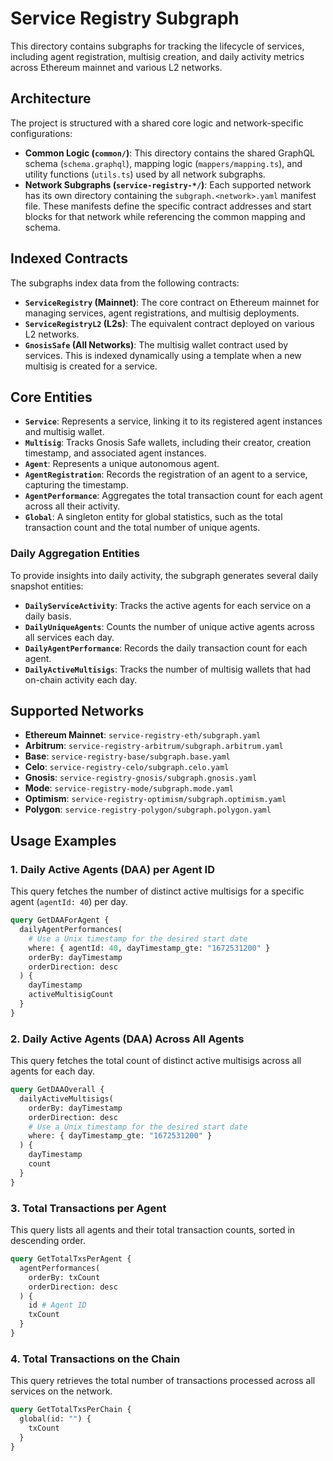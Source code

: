 # Service Registry Subgraph

This directory contains subgraphs for tracking the lifecycle of services, including agent registration, multisig creation, and daily activity metrics across Ethereum mainnet and various L2 networks.

## Architecture

The project is structured with a shared core logic and network-specific configurations:

-   **Common Logic (`common/`)**: This directory contains the shared GraphQL schema (`schema.graphql`), mapping logic (`mappers/mapping.ts`), and utility functions (`utils.ts`) used by all network subgraphs.
-   **Network Subgraphs (`service-registry-*/`)**: Each supported network has its own directory containing the `subgraph.<network>.yaml` manifest file. These manifests define the specific contract addresses and start blocks for that network while referencing the common mapping and schema.

## Indexed Contracts

The subgraphs index data from the following contracts:

-   **`ServiceRegistry` (Mainnet)**: The core contract on Ethereum mainnet for managing services, agent registrations, and multisig deployments.
-   **`ServiceRegistryL2` (L2s)**: The equivalent contract deployed on various L2 networks.
-   **`GnosisSafe` (All Networks)**: The multisig wallet contract used by services. This is indexed dynamically using a template when a new multisig is created for a service.

## Core Entities

-   **`Service`**: Represents a service, linking it to its registered agent instances and multisig wallet.
-   **`Multisig`**: Tracks Gnosis Safe wallets, including their creator, creation timestamp, and associated agent instances.
-   **`Agent`**: Represents a unique autonomous agent.
-   **`AgentRegistration`**: Records the registration of an agent to a service, capturing the timestamp.
-   **`AgentPerformance`**: Aggregates the total transaction count for each agent across all their activity.
-   **`Global`**: A singleton entity for global statistics, such as the total transaction count and the total number of unique agents.

### Daily Aggregation Entities

To provide insights into daily activity, the subgraph generates several daily snapshot entities:

-   **`DailyServiceActivity`**: Tracks the active agents for each service on a daily basis.
-   **`DailyUniqueAgents`**: Counts the number of unique active agents across all services each day.
-   **`DailyAgentPerformance`**: Records the daily transaction count for each agent.
-   **`DailyActiveMultisigs`**: Tracks the number of multisig wallets that had on-chain activity each day.

## Supported Networks

-   **Ethereum Mainnet**: `service-registry-eth/subgraph.yaml`
-   **Arbitrum**: `service-registry-arbitrum/subgraph.arbitrum.yaml`
-   **Base**: `service-registry-base/subgraph.base.yaml`
-   **Celo**: `service-registry-celo/subgraph.celo.yaml`
-   **Gnosis**: `service-registry-gnosis/subgraph.gnosis.yaml`
-   **Mode**: `service-registry-mode/subgraph.mode.yaml`
-   **Optimism**: `service-registry-optimism/subgraph.optimism.yaml`
-   **Polygon**: `service-registry-polygon/subgraph.polygon.yaml`

## Usage Examples

### 1. Daily Active Agents (DAA) per Agent ID

This query fetches the number of distinct active multisigs for a specific agent (`agentId: 40`) per day.

```graphql
query GetDAAForAgent {
  dailyAgentPerformances(
    # Use a Unix timestamp for the desired start date
    where: { agentId: 40, dayTimestamp_gte: "1672531200" }
    orderBy: dayTimestamp
    orderDirection: desc
  ) {
    dayTimestamp
    activeMultisigCount
  }
}
```

### 2. Daily Active Agents (DAA) Across All Agents

This query fetches the total count of distinct active multisigs across all agents for each day.

```graphql
query GetDAAOverall {
  dailyActiveMultisigs(
    orderBy: dayTimestamp
    orderDirection: desc
    # Use a Unix timestamp for the desired start date
    where: { dayTimestamp_gte: "1672531200" }
  ) {
    dayTimestamp
    count
  }
}
```

### 3. Total Transactions per Agent

This query lists all agents and their total transaction counts, sorted in descending order.

```graphql
query GetTotalTxsPerAgent {
  agentPerformances(
    orderBy: txCount
    orderDirection: desc
  ) {
    id # Agent ID
    txCount
  }
}
```

### 4. Total Transactions on the Chain

This query retrieves the total number of transactions processed across all services on the network.

```graphql
query GetTotalTxsPerChain {
  global(id: "") {
    txCount
  }
}
``` 